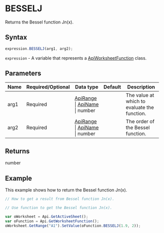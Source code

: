# BESSELJ

Returns the Bessel function Jn(x).

## Syntax

```javascript
expression.BESSELJ(arg1, arg2);
```

`expression` - A variable that represents a [ApiWorksheetFunction](../ApiWorksheetFunction.md) class.

## Parameters

| **Name** | **Required/Optional** | **Data type** | **Default** | **Description** |
| ------------- | ------------- | ------------- | ------------- | ------------- |
| arg1 | Required | [ApiRange](../../ApiRange/ApiRange.md) \| [ApiName](../../ApiName/ApiName.md) \| number |  | The value at which to evaluate the function. |
| arg2 | Required | [ApiRange](../../ApiRange/ApiRange.md) \| [ApiName](../../ApiName/ApiName.md) \| number |  | The order of the Bessel function. |

## Returns

number

## Example

This example shows how to return the Bessel function Jn(x).

```javascript editor-xlsx
// How to get a result from Bessel function Jn(x).

// Use function to get the Bessel function Jn(x).

var oWorksheet = Api.GetActiveSheet();
var oFunction = Api.GetWorksheetFunction();
oWorksheet.GetRange("A1").SetValue(oFunction.BESSELJ(1.9, 2));
```
